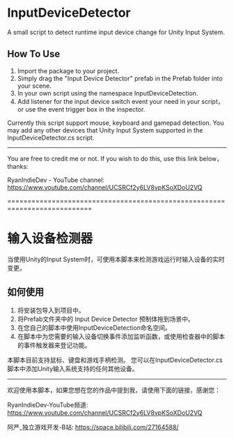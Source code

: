 # InputDeviceDetector
A small script to detect runtime input device change for Unity Input System. 

## How To Use
1. Import the package to your project. 
2. Simply drag the "Input Device Detector" prefab in the Prefab folder into your scene.
3. In your own script using the namespace InputDeviceDetection.
4. Add listener for the input device switch event your need in your script， or use the event trigger box in the inspector.

Currently this script support mouse, keyboard and gamepad detection. 
You may add any other devices that Unity Input System supported in the InputDeviceDetector.cs script. 

--------
You are free to credit me or not. 
If you wish to do this, use this link below，thanks: 

RyanIndieDev - YouTube channel: https://www.youtube.com/channel/UCSRCf2y6LV8vpKSoXDoU2VQ

===========================================================================
# 输入设备检测器
当使用Unity的Input System时，可使用本脚本来检测游戏运行时输入设备的实时变更。

## 如何使用
1. 将安装包导入到项目中。
2. 将Prefab文件夹中的 Input Device Detector 预制体拖到场景中。
3. 在您自己的脚本中使用InputDeviceDetection命名空间。
4. 在脚本中为您需要的输入设备切换事件添加监听函数，或使用检查器中的脚本的事件触发器来登记功能。

本脚本目前支持鼠标、键盘和游戏手柄检测。
您可以在InputDeviceDetector.cs脚本中添加Unity输入系统支持的任何其他设备。

--------
欢迎使用本脚本，如果您想在您的作品中提到我，请使用下面的链接，感谢您：

RyanIndieDev-YouTube频道: https://www.youtube.com/channel/UCSRCf2y6LV8vpKSoXDoU2VQ

阿严_独立游戏开发-B站: https://space.bilibili.com/27164588/
